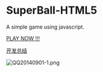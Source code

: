 SuperBall-HTML5
===============

A simple game using javascript. 

[PLAY NOW !!!](http://superball-html5.coding.io)

[开发总结](http://www.jianshu.com/p/JYLt1P)

![QQ20140901-1.png](http://upload-images.jianshu.io/upload_images/17174-392d184e57046e0c.png)
